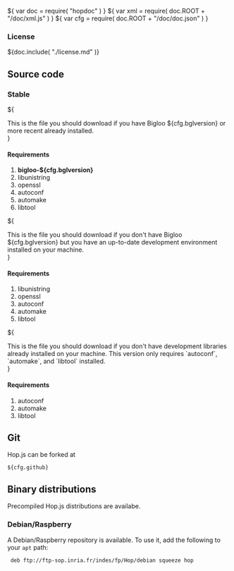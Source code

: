 ${ var doc = require( "hopdoc" ) }
${ var xml = require( doc.ROOT + "/doc/xml.js" ) }
${ var cfg = require( doc.ROOT + "/doc/doc.json" ) }

### License ###

${doc.include( "./license.md" )}

## Source code ##

### Stable ###

${<div class="row">
  <div class="col-xs-9">
This is the file you should download if you have Bigloo ${cfg.bglversion} or
more recent already installed.
  </div>
  <div class="col-xs-3">
    <xml.downloadButton
       class="danger"
       title="Stable"
       icon="glyphicon-cloud-download"
       href=${cfg.urlbase + "/hop-" + cfg.version + ".tar.gz"}/>
  </div>
</div>}

#### Requirements  ####

 1. **bigloo-${cfg.bglversion}**
 2. libunistring
 3. openssl
 4. autoconf
 5. automake
 6. libtool

${<div class="row">
  <div class="col-xs-9">
This is the file you should download if you don't have Bigloo ${cfg.bglversion} 
but you have an up-to-date development environment installed on your machine.
  </div>
  <div class="col-xs-3">
    <xml.downloadButton
       class="warning"
       title="Stable"
       icon="glyphicon-cloud-download"
       href=${cfg.urlbase + "/hop-bigloo-" + cfg.version + ".tar.gz"}/>
  </div>
</div>}

#### Requirements  ####

 1. libunistring
 2. openssl
 3. autoconf
 4. automake
 5. libtool
 
${<div class="row">
  <div class="col-xs-9">
This is the file you should download if you don't have development 
libraries already installed on your machine. This version only requires
`autoconf`, `automake`, and `libtool` installed. 
  </div>
  <div class="col-xs-3">
    <xml.downloadButton
       class="success"
       title="Stable"
       icon="glyphicon-cloud-download"
       href=${cfg.urlbase + "/hop-full-" + cfg.version + ".tar.gz"}/>
  </div>
</div>}

#### Requirements  ####

 1. autoconf
 2. automake
 3. libtool

## Git ##

Hop.js can be forked at

    ${cfg.github}


## Binary distributions ##

Precompiled Hop.js distributions are availabe.

### Debian/Raspberry ###

A Debian/Raspberry repository is available. To use it, add the following
to your `apt` path:

     deb ftp://ftp-sop.inria.fr/indes/fp/Hop/debian squeeze hop

